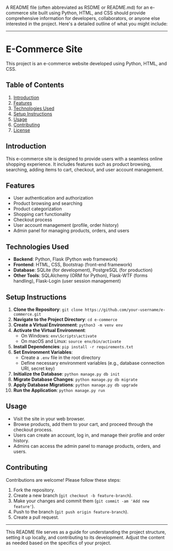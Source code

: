 A README file (often abbreviated as RSDME or README.md) for an e-commerce site built using Python, HTML, and CSS should provide comprehensive information for developers, collaborators, or anyone else interested in the project. Here's a detailed outline of what you might include:

---

# E-Commerce Site

This project is an e-commerce website developed using Python, HTML, and CSS.

## Table of Contents

1. [Introduction](#introduction)
2. [Features](#features)
3. [Technologies Used](#technologies-used)
4. [Setup Instructions](#setup-instructions)
5. [Usage](#usage)
6. [Contributing](#contributing)
7. [License](#license)

## Introduction

This e-commerce site is designed to provide users with a seamless online shopping experience. It includes features such as product browsing, searching, adding items to cart, checkout, and user account management.

## Features

- User authentication and authorization
- Product browsing and searching
- Product categorization
- Shopping cart functionality
- Checkout process
- User account management (profile, order history)
- Admin panel for managing products, orders, and users

## Technologies Used

- **Backend**: Python, Flask (Python web framework)
- **Frontend**: HTML, CSS, Bootstrap (front-end framework)
- **Database**: SQLite (for development), PostgreSQL (for production)
- **Other Tools**: SQLAlchemy (ORM for Python), Flask-WTF (forms handling), Flask-Login (user session management)

## Setup Instructions

1. **Clone the Repository**: `git clone https://github.com/your-username/e-commerce.git`
2. **Navigate to the Project Directory**: `cd e-commerce`
3. **Create a Virtual Environment**: `python3 -m venv env`
4. **Activate the Virtual Environment**:
   - On Windows: `env\Scripts\activate`
   - On macOS and Linux: `source env/bin/activate`
5. **Install Dependencies**: `pip install -r requirements.txt`
6. **Set Environment Variables**: 
   - Create a `.env` file in the root directory
   - Define necessary environment variables (e.g., database connection URI, secret key)
7. **Initialize the Database**: `python manage.py db init`
8. **Migrate Database Changes**: `python manage.py db migrate`
9. **Apply Database Migrations**: `python manage.py db upgrade`
10. **Run the Application**: `python manage.py run`

## Usage

- Visit the site in your web browser.
- Browse products, add them to your cart, and proceed through the checkout process.
- Users can create an account, log in, and manage their profile and order history.
- Admins can access the admin panel to manage products, orders, and users.

## Contributing

Contributions are welcome! Please follow these steps:

1. Fork the repository.
2. Create a new branch (`git checkout -b feature-branch`).
3. Make your changes and commit them (`git commit -am 'Add new feature'`).
4. Push to the branch (`git push origin feature-branch`).
5. Create a pull request.



---

This README file serves as a guide for understanding the project structure, setting it up locally, and contributing to its development. Adjust the content as needed based on the specifics of your project.
